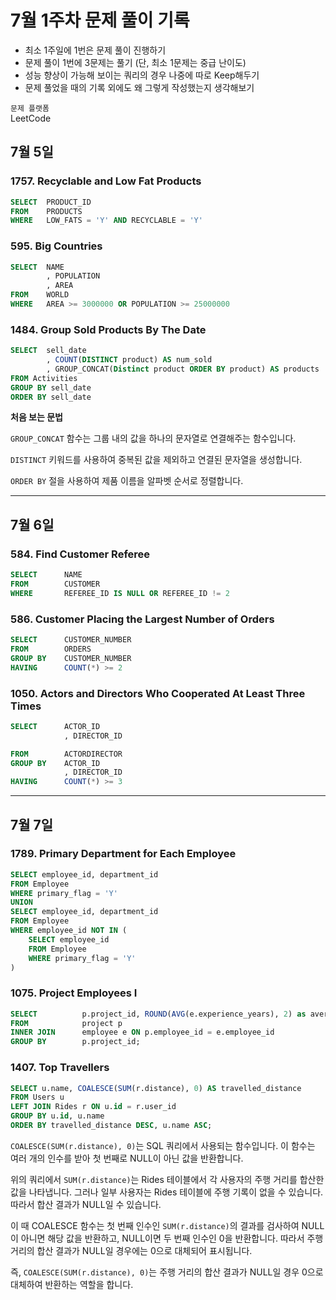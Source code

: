 # 7월 1주차 문제 풀이 기록

- 최소 1주일에 1번은 문제 풀이 진행하기
- 문제 풀이 1번에 3문제는 풀기 (단, 최소 1문제는 중급 난이도)
- 성능 향상이 가능해 보이는 쿼리의 경우 나중에 따로 Keep해두기
- 문제 풀었을 때의 기록 외에도 왜 그렇게 작성했는지 생각해보기

`문제 플랫폼`    
LeetCode

## 7월 5일


### **1757. Recyclable and Low Fat Products**

```sql
SELECT  PRODUCT_ID
FROM    PRODUCTS
WHERE   LOW_FATS = 'Y' AND RECYCLABLE = 'Y'

```

### **595. Big Countries**

```sql
SELECT  NAME
        , POPULATION
        , AREA
FROM    WORLD
WHERE   AREA >= 3000000 OR POPULATION >= 25000000

```

### **1484. Group Sold Products By The Date**

```sql
SELECT  sell_date
        , COUNT(DISTINCT product) AS num_sold
        , GROUP_CONCAT(Distinct product ORDER BY product) AS products
FROM Activities
GROUP BY sell_date
ORDER BY sell_date

```

**처음 보는 문법**

`GROUP_CONCAT` 함수는 그룹 내의 값을 하나의 문자열로 연결해주는 함수입니다.

`DISTINCT` 키워드를 사용하여 중복된 값을 제외하고 연결된 문자열을 생성합니다.

`ORDER BY` 절을 사용하여 제품 이름을 알파벳 순서로 정렬합니다.

----------

## 7월 6일

### **584. Find Customer Referee**

```sql
SELECT      NAME
FROM        CUSTOMER
WHERE       REFEREE_ID IS NULL OR REFEREE_ID != 2

```

### **586. Customer Placing the Largest Number of Orders**

```sql
SELECT      CUSTOMER_NUMBER
FROM        ORDERS
GROUP BY    CUSTOMER_NUMBER
HAVING      COUNT(*) >= 2

```

### **1050. Actors and Directors Who Cooperated At Least Three Times**

```sql
SELECT      ACTOR_ID
            , DIRECTOR_ID

FROM        ACTORDIRECTOR
GROUP BY    ACTOR_ID
            , DIRECTOR_ID
HAVING      COUNT(*) >= 3

```

---

## 7월 7일

### **1789. Primary Department for Each Employee**

```sql
SELECT employee_id, department_id
FROM Employee
WHERE primary_flag = 'Y'
UNION
SELECT employee_id, department_id
FROM Employee
WHERE employee_id NOT IN (
    SELECT employee_id
    FROM Employee
    WHERE primary_flag = 'Y'
)

```

### **1075. Project Employees I**

```sql
SELECT          p.project_id, ROUND(AVG(e.experience_years), 2) as average_years
FROM            project p
INNER JOIN      employee e ON p.employee_id = e.employee_id
GROUP BY        p.project_id;

```

### **1407. Top Travellers**

```sql
SELECT u.name, COALESCE(SUM(r.distance), 0) AS travelled_distance
FROM Users u
LEFT JOIN Rides r ON u.id = r.user_id
GROUP BY u.id, u.name
ORDER BY travelled_distance DESC, u.name ASC;

```

`COALESCE(SUM(r.distance), 0)`는 SQL 쿼리에서 사용되는 함수입니다. 이 함수는 여러 개의 인수를 받아 첫 번째로 NULL이 아닌 값을 반환합니다.

위의 쿼리에서 `SUM(r.distance)`는 Rides 테이블에서 각 사용자의 주행 거리를 합산한 값을 나타냅니다. 그러나 일부 사용자는 Rides 테이블에 주행 기록이 없을 수 있습니다. 따라서 합산 결과가 NULL일 수 있습니다.

이 때 COALESCE 함수는 첫 번째 인수인 `SUM(r.distance)`의 결과를 검사하여 NULL이 아니면 해당 값을 반환하고, NULL이면 두 번째 인수인 0을 반환합니다. 따라서 주행 거리의 합산 결과가 NULL일 경우에는 0으로 대체되어 표시됩니다.

즉, `COALESCE(SUM(r.distance), 0)`는 주행 거리의 합산 결과가 NULL일 경우 0으로 대체하여 반환하는 역할을 합니다.
